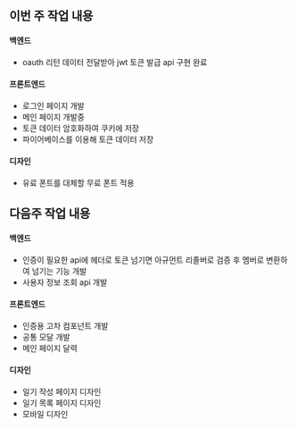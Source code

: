 ## 이번 주 작업 내용

#### 백엔드
- oauth 리턴 데이터 전달받아 jwt 토큰 발급 api 구현 완료

#### 프론트엔드
- 로그인 페이지 개발
- 메인 페이지 개발중
- 토큰 데이터 암호화하여 쿠키에 저장
- 파이어베이스를 이용해 토큰 데이터 저장

#### 디자인
- 유료 폰트를 대체할 무료 폰트 적용

## 다음주 작업 내용

#### 백엔드
- 인증이 필요한 api에 헤더로 토큰 넘기면 아규먼트 리졸버로 검증 후 멤버로 변환하여 넘기는 기능 개발
- 사용자 정보 조회 api 개발

#### 프론트엔드
- 인증용 고차 컴포넌트 개발
- 공통 모달 개발
- 메인 페이지 달력

#### 디자인
- 일기 작성 페이지 디자인
- 일기 목록 페이지 디자인
- 모바일 디자인
